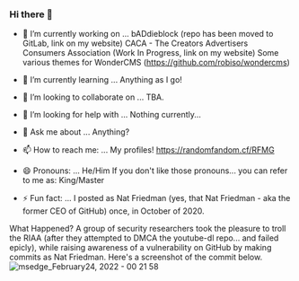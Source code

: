### Hi there 👋

<!--
**FanboyStudios/FanboyStudios** is a ✨ _special_ ✨ repository because its `README.md` (this file) appears on your GitHub profile.

Here are some ideas to get you started:

- 🔭 I’m currently working on ...
- 🌱 I’m currently learning ...
- 👯 I’m looking to collaborate on ...
- 🤔 I’m looking for help with ...
- 💬 Ask me about ...
- 📫 How to reach me: ...
- 😄 Pronouns: ...
- ⚡ Fun fact: ...
-->

- 🔭 I’m currently working on ...
bADdieblock (repo has been moved to GitLab, link on my website)
CACA - The Creators Advertisers Consumers Association (Work In Progress, link on my website)
Some various themes for WonderCMS (https://github.com/robiso/wondercms)

- 🌱 I’m currently learning ...
Anything as I go!


- 👯 I’m looking to collaborate on ...
TBA.


- 🤔 I’m looking for help with ...
Nothing currently...


- 💬 Ask me about ...
Anything?


- 📫 How to reach me: ...
My profiles!
https://randomfandom.cf/RFMG


- 😄 Pronouns: ...
He/Him
If you don't like those pronouns... you can refer to me as:
King/Master

- ⚡ Fun fact: ...
I posted as Nat Friedman (yes, that Nat Friedman - aka the former CEO of GitHub) once, in October of 2020.

What Happened? 
A group of security researchers took the pleasure to troll the RIAA (after they attempted to DMCA the youtube-dl repo... and failed epicly), while raising awareness of a vulnerability on GitHub by making commits as Nat Friedman. Here's a screenshot of the commit below.
![msedge_February24, 2022 - 00 21 58](https://user-images.githubusercontent.com/13723631/155469750-c5ba42a8-c43d-4fb5-81db-ee69be102025.png)
